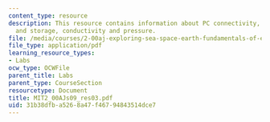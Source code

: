 ```yaml
---
content_type: resource
description: This resource contains information about PC connectivity, data manipulation
  and storage, conductivity and pressure.
file: /media/courses/2-00aj-exploring-sea-space-earth-fundamentals-of-engineering-design-spring-2009/31b38dfba5268a47f46794843514dce7_MIT2_00AJs09_res03.pdf
file_type: application/pdf
learning_resource_types:
- Labs
ocw_type: OCWFile
parent_title: Labs
parent_type: CourseSection
resourcetype: Document
title: MIT2_00AJs09_res03.pdf
uid: 31b38dfb-a526-8a47-f467-94843514dce7
---
```

